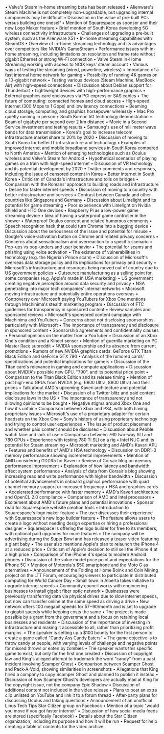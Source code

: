 • Valve's Steam in-home streaming beta has been released
• Alienware's Steam Machine is not completely non-upgradable, but upgrading internal components may be difficult
• Discussion on the value of pre-built PCs versus building one oneself
• Mention of Squarespace as sponsor and their new Logo Maker feature
• Brief mention of South Korea developing 5G wireless connectivity infrastructure
• Challenges of upgrading a pre-built system, such as the Alienware X51
• In-home streaming capabilities with SteamOS
• Overview of in-home streaming technology and its advantages over competitors like NVIDIA's GameStream
• Performance issues with in-home streaming, including limitations on resolution and frame rate without gigabit Ethernet or strong Wi-Fi connection
• Valve Steam In-Home Streaming working with access to NCIX keys' steam account
• Various ways of testing the streaming (wired, powerline, wireless)
• Importance of a fast internal home network for gaming
• Possibility of running 4K games on a 10-gigabit network
• Testing various devices (Steam Machine, MacBook Air) with high-speed connections
• Discussion about Debian support for Thunderbolt
• Lightweight devices with high-performance graphics
• External graphics card enclosures via PCI express or SAS cables
• The future of computing: connected homes and cloud access
• High-speed internet (300 Mbps to 1 Gbps) and low latency connections
• Beaming cloud storage, computing, and graphics horsepower wirelessly
• Mac Pro quietly running in person
• South Korean 5G technology demonstration
• Beam of gigabyte per second over 2 km distance
• Movie in a Second Service investment and testing results
• Samsung's use of millimeter wave bands for data transmission
• Korea's goal to increase telecom infrastructure market share to 20% by 2020
• Discussion of moving to South Korea for better IT infrastructure and technology
• Examples of improved internet and mobile broadband services in South Korea compared to North America
• Mention of emerging technologies such as Oculus wireless and Valve's Steam for Android
• Hypothetical scenarios of playing games on a train with high-speed internet
• Discussion of VR technology and its potential development by 2020
• Twitter comments and responses, including the issue of censored content in Korea
• Better internet in South Korea
• Criticism of Canada's infrastructure and tolls on bridges
• Comparison with the Romans' approach to building roads and infrastructure
• Desire for faster internet speeds
• Discussion of moving to a country with better infrastructure and services
• Contrast between Canada and other countries like Singapore and Germany
• Discussion about Limelight and its potential for game streaming
• Poor experience with Limelight on Nvidia Shield and HTC One devices
• Raspberry Pi as a low-power game streaming device
• Idea of having a waterproof game controller in the shower
• Waterproof Oculus concept and related humorous comments
• Speech recognition hack that could turn Chrome into a bugging device
• Discussion about the seriousness of the issue and potential for misuse
• Google's voice-activation button on Chrome and related privacy concerns
• Concerns about sensationalism and overreaction to a specific scenario
• Pop-ups vs pop-unders and user behavior
• The potential for scams and phishing using voice activation
• The existence of vulnerabilities in technology (e.g. the Nigerian Prince scam)
• Discussion of Microsoft's overseas data storage policy and its implications for privacy and security
• Microsoft's infrastructure and resources being moved out of country due to US government policies
• Outsource manufacturing as a selling point for some companies (e.g. Apple's made in USA marketing)
• US government creating negative perception around data security and privacy
• NSA penetrating into major tech companies' internal networks
• Microsoft moving infrastructure and potentially entire operations overseas
• Controversy over Microsoft paying YouTubers for Xbox One mentions through Machinima's stealth marketing program
• Discussion of FTC guidelines for transparency in sponsored content
• Review samples and sponsored reviews
• Microsoft's sponsored content campaign with Machinima and YouTubers
• Concerns about not disclosing sponsorships, particularly with Microsoft
• The importance of transparency and disclosure in sponsored content
• Sponsorship agreements and confidentiality clauses
• Personal opinions on the matter from a YouTuber
• Discussion of an Xbox One's condition and a Kinect sensor
• Mention of guerrilla marketing on PC Master Race subreddit
• NVIDIA sponsorship and its absence from current promotions
• Rumors of new NVIDIA graphics cards: GeForce GTX Titan Black Edition and GeForce GTX 790
• Analysis of the rumored cards' specifications and potential implications for gamers
• Discussion of the Titan card's relevance in gaming and compute applications
• Discussion about NVIDIA's possible new GPU, "790", and its potential price point
• Comparison to the Titan Black Edition and its release timing
• Mention of past high-end GPUs from NVIDIA (e.g. 6800 Ultra, 8800 Ultra) and their prices
• Talk about AMD's upcoming Kaveri architecture and potential implications for the market
• Discussion of a Twitter blitz and paid content disclosure laws in the US
• The importance of transparency and not allowing opinions to be bought
• Negative stigma around Xbox One and how it's unfair
• Comparison between Xbox and PS4, with both having proprietary issues
• Microsoft's use of a proprietary adapter for certain headsets on the Xbox One
• Sony's history of using proprietary technology and trying to control user experiences
• The issue of product placement and whether paid content should be disclosed
• Discussion about Pebble watch face and lack of use
• Comparison between 760 two-way SLI and 780 GPUs
• Experience with testing 780 Ti SLI on a rig
• Intel NUC and its potential for Steam streaming
• Microsoft marketing and AMD's Kavari APU
• Features and benefits of AMD's HSA technology
• Discussion on DDR1-3 memory performance showing incremental improvements
• Mention of AMD considering GDDR5 for Kaveri
• Review of Corsair blog on memory performance improvement
• Explanation of how latency and bandwidth affect system performance
• Analysis of data from Corsair's blog showing increasing read and write performance with higher bandwidth
• Discussion of potential advancements in onboard graphics performance with quad channel memory support or increased frequency
• HSA and graphics cards
• Accelerated performance with faster memory
• AMD's Kaveri architecture and OpenCL 2.0 compliance
• Comparison of AMD and Intel processors
• Excitement about AMD's future plans and potential innovations
• Sponsor read for Squarespace website creation tools
• Introduction to Squarespace's logo maker feature
• The user discusses their experience with Squarespace's new logo builder feature
• The feature allows users to create a logo without needing design expertise or hiring a professional designer
• Squarespace is offering the logo builder for free to its members, with optional paid upgrades for more features
• The company will be advertising during the Super Bowl and has released a teaser video featuring a giant baby
• The user also mentions Apple's plan to relaunch the iPhone 4 at a reduced price
• Criticism of Apple's decision to still sell the iPhone 4 at a high price
• Comparison of the iPhone 4's specs to modern Android phones
• Discussion of the value model price point and expectations for the iPhone 5C
• Mention of Motorola's $50 smartphone and the Moto G as alternatives
• Announcement of the Folding at Home Boink and Coin Mining project on the LTT Forum, encouraging viewers to participate in distributed computing for World Cancer Day
• Small town in Alberta takes initiative to upgrade internet speeds
• Community council works with engineering businesses to install gigabit fiber optic network
• Businesses were previously transferring data via physical drives due to slow internet speeds, but now can transfer online at the same speed as driving a drive
• New network offers 100 megabit speeds for $57-$90/month and is set to upgrade to gigabit speeds while keeping costs the same
• The project is made possible by a grant from the government and a focus on retaining local businesses and residents
• Discussion of the importance of investing in infrastructure and making it accessible to all, rather than prioritizing profit margins.
• The speaker is setting up a $100 bounty for the first person to create a game called "Candy Ass Candy Eaters"
• The game objective is to throw candy at people, with varying levels of challenge and negative points for missed throws or eaten by zombies
• The speaker wants this specific game to exist, but only for the first one created
• Discussion of copyright law and King's alleged attempt to trademark the word "candy" from a past incident involving Scamper Ghost
• Comparison between Scamper Ghost and Pack-A-Void, showing similarities in screenshots
• Allegations that King hired a company to copy Scamper Ghost and planned to publish it instead
• Discussion of how Scamper Ghost's developers are actually mad at King for the copyright issue, not the company Epic Shadow
• Discussion of additional content not included in the video release
• Plans to post an extra clip unlisted on YouTube and link it to a forum thread
• After-party plans for discussing Oculus and taking questions
• Announcement of an unofficial Linus Tech Tips Star Citizen group on Facebook
• Mention of a topic "would you move if you got faster internet"
• Discussion of how social media feeds are stored (specifically Facebook)
• Details about the Star Citizen organization, including its purpose and how it will be run
• Request for help creating a table of contents for the video archive